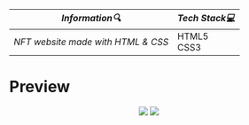 | **_Information:mag:_**                                                                                                                                                                                                                                                                                   | **_Tech Stack:computer:_**                                                                                                                                                                                                                                                                                                         |
|-----------------------------------------------------------------------------------------------------------------------------------------------------------------------------------------------------------------------------------------------------------------------------------------------------|--------------------------------------------------------------------------------------------------------------------------------------------------------------------------------------------------------------------------------------------------------------------------------------------------------------------------------|
| _NFT website made with HTML & CSS_ |HTML5 <br> CSS3|


<h1>Preview</h1>
<div align="center">
<img src="https://user-images.githubusercontent.com/109925130/207847227-80b1d62b-e4d0-4de2-b582-38b5b0a8e210.png">
<img src="https://user-images.githubusercontent.com/109925130/207865205-0a0517dd-c878-4aba-ab6d-6700e6410493.gif">

</div>


